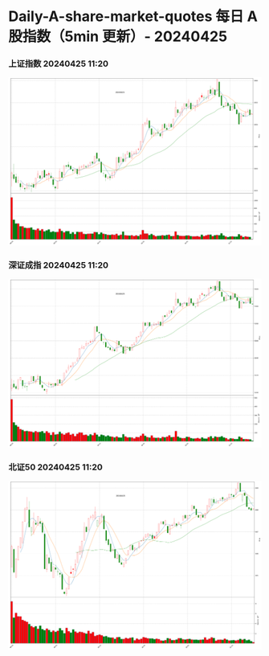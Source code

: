 
# Daily-A-share-market-quotes 每日 A 股指数（5min 更新）- 20240425

### 上证指数 20240425 11:20
![](./fig/2024/4/20240425-sh000001.png)

### 深证成指 20240425 11:20
![](./fig/2024/4/20240425-sz399001.png)

### 北证50 20240425 11:20
![](./fig/2024/4/20240425-bj899050.png)
